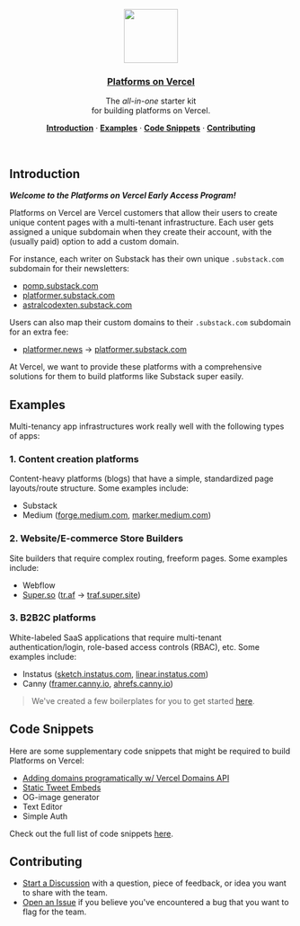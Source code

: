 <p align="center">
  <a href="https://vercel.com/platforms">
    <img src="https://assets.vercel.com/image/upload/v1588805858/repositories/vercel/logo.png" height="96">
    <h3 align="center">Platforms on Vercel</h3>
  </a>
</p>

<p align="center">
  The <em>all-in-one</em> starter kit <br/>
  for building platforms on Vercel.
</p>

<p align="center">
  <a href="#introduction"><strong>Introduction</strong></a> ·
  <a href="#examples"><strong>Examples</strong></a> ·
  <a href="#code-snippets"><strong>Code Snippets</strong></a> ·
  <a href="#contributing"><strong>Contributing</strong></a>
</p>
<br/>

## Introduction

_**Welcome to the Platforms on Vercel Early Access Program!**_

Platforms on Vercel are Vercel customers that allow their users to create unique content pages with a multi-tenant infrastructure. Each user gets assigned a unique subdomain when they create their account, with the (usually paid) option to add a custom domain.

For instance, each writer on Substack has their own unique `.substack.com` subdomain for their newsletters:

- [pomp.substack.com](http://pomp.substack.com/)
- [platformer.substack.com](http://platformer.substack.com/)
- [astralcodexten.substack.com](http://astralcodexten.substack.com/)

Users can also map their custom domains to their `.substack.com` subdomain for an extra fee:

- [platformer.news](http://platformer.news) → [platformer.substack.com](http://platformer.substack.com/)

At Vercel, we want to provide these platforms with a comprehensive solutions for them to build platforms like Substack super easily.

## Examples

Multi-tenancy app infrastructures work really well with the following types of apps:

### 1. Content creation platforms

Content-heavy platforms (blogs) that have a simple, standardized page layouts/route structure. Some examples include:

- Substack
- Medium ([forge.medium.com](http://forge.medium.com/), [marker.medium.com](https://marker.medium.com/))

### 2. Website/E-commerce Store Builders

Site builders that require complex routing, freeform pages. Some examples include:

- Webflow
- [Super.so](http://super.so) ([tr.af](https://tr.af) → [traf.super.site](https://traf.super.site))

### 3. B2B2C platforms

White-labeled SaaS applications that require multi-tenant authentication/login, role-based access controls (RBAC), etc. Some examples include:

- Instatus ([sketch.instatus.com](http://sketch.instatus.com/), [linear.instatus.com](http://linear.instatus.com/))
- Canny ([framer.canny.io](https://framer.canny.io/), [ahrefs.canny.io](http://ahrefs.canny.io/))

> We've created a few boilerplates for you to get started [here](./examples).

## Code Snippets

Here are some supplementary code snippets that might be required to build Platforms on Vercel:

- [Adding domains programatically w/ Vercel Domains API](./code-snippets/domains-api)
- [Static Tweet Embeds](./code-snippets/static-tweets-tailwind)
- OG-image generator
- Text Editor
- Simple Auth

Check out the full list of code snippets [here](./code-snippets).

## Contributing

- [Start a Discussion](https://github.com/vercel-customer-feedback/platforms/discussions) with a question, piece of feedback, or idea you want to share with the team.
- [Open an Issue](https://github.com/vercel-customer-feedback/platforms/issues) if you believe you've encountered a bug that you want to flag for the team.
